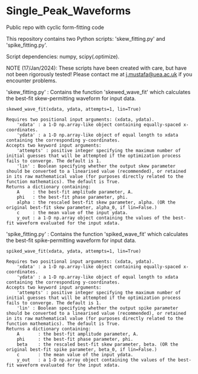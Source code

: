 # Single_Peak_Waveforms
 Public repo with cyclic form-fitting code

This repository contains two Python scripts: 'skew_fitting.py' and 'spike_fitting.py'.

Script dependencies: numpy, scipy(.optimize).

NOTE (17/Jan/2024): These scripts have been created with care, but have not been rigorously tested! Please contact me at j.mustafa@uea.ac.uk if you encounter problems.



'skew_fitting.py' : Contains the function 'skewed_wave_fit' which calculates the best-fit skew-permitting waveform for input data.

	skewed_wave_fit(xdata, ydata, attempts=1, lin=True)

	Requires two positional input arguments: (xdata, ydata).
		'xdata' : a 1-D np.array-like object containing equally-spaced x-coordinates.
		'ydata' : a 1-D np.array-like object of equal length to xdata containing the corresponding y-coordinates.
	Accepts two keyword input arguments:
		'attempts' : positive integer specifying the maximum number of initial guesses that will be attempted if the optimization process fails to converge. The default is 1.
		'lin' : Boolean specifying whether the output skew parameter should be converted to a linearised value (recommended), or retained in its raw mathematical value (for purposes directly related to the function mathematics). The default is True.
	Returns a dictionary containing:
		A     : the best-fit amplitude parameter, A.
		phi   : the best-fit phase parameter, phi.
		alpha : the rescaled best-fit skew parameter, alpha. (OR the original best-fit skew parameter, alpha_0, if lin=False.)
		c     : the mean value of the input ydata.
		y_out : a 1-D np.array object containing the values of the best-fit waveform evaluated for the input xdata.



'spike_fitting.py' : Contains the function 'spiked_wave_fit' which calculates the best-fit spike-permitting waveform for input data.

	spiked_wave_fit(xdata, ydata, attempts=1, lin=True)

	Requires two positional input arguments: (xdata, ydata).
		'xdata' : a 1-D np.array-like object containing equally-spaced x-coordinates.
		'ydata' : a 1-D np.array-like object of equal length to xdata containing the corresponding y-coordinates.
	Accepts two keyword input arguments:
		'attempts' : positive integer specifying the maximum number of initial guesses that will be attempted if the optimization process fails to converge. The default is 1.
		'lin' : Boolean specifying whether the output spike parameter should be converted to a linearised value (recommended), or retained in its raw mathematical value (for purposes directly related to the function mathematics). The default is True.
	Returns a dictionary containing:
		A       : the best-fit amplitude parameter, A.
		phi     : the best-fit phase parameter, phi.
		beta    : the rescaled best-fit skew parameter, beta. (OR the original best-fit spike parameter, beta_0, if lin=False.)
		c       : the mean value of the input ydata.
		y_out   : a 1-D np.array object containing the values of the best-fit waveform evaluated for the input xdata.